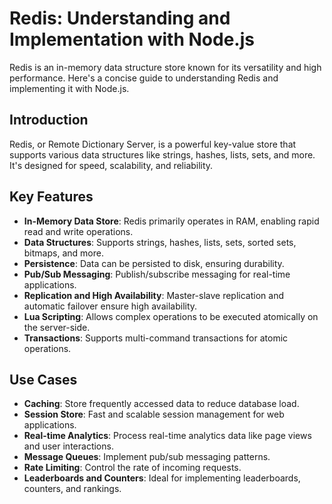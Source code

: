 # Redis: Understanding and Implementation with Node.js

Redis is an in-memory data structure store known for its versatility and high performance. Here's a concise guide to understanding Redis and implementing it with Node.js.

## Introduction

Redis, or Remote Dictionary Server, is a powerful key-value store that supports various data structures like strings, hashes, lists, sets, and more. It's designed for speed, scalability, and reliability.

## Key Features

- **In-Memory Data Store**: Redis primarily operates in RAM, enabling rapid read and write operations.
- **Data Structures**: Supports strings, hashes, lists, sets, sorted sets, bitmaps, and more.
- **Persistence**: Data can be persisted to disk, ensuring durability.
- **Pub/Sub Messaging**: Publish/subscribe messaging for real-time applications.
- **Replication and High Availability**: Master-slave replication and automatic failover ensure high availability.
- **Lua Scripting**: Allows complex operations to be executed atomically on the server-side.
- **Transactions**: Supports multi-command transactions for atomic operations.

## Use Cases

- **Caching**: Store frequently accessed data to reduce database load.
- **Session Store**: Fast and scalable session management for web applications.
- **Real-time Analytics**: Process real-time analytics data like page views and user interactions.
- **Message Queues**: Implement pub/sub messaging patterns.
- **Rate Limiting**: Control the rate of incoming requests.
- **Leaderboards and Counters**: Ideal for implementing leaderboards, counters, and rankings.
